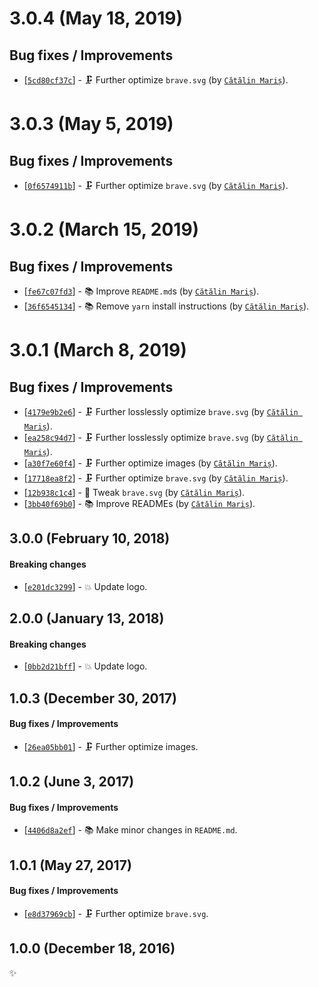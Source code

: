 # 3.0.4 (May 18, 2019)

## Bug fixes / Improvements

* [[`5cd80cf37c`](https://github.com/alrra/browser-logos/commit/5cd80cf37c35fe4780084bc57cc06a5321f4d0a6)] - 🗜 Further optimize `brave.svg` (by [`Cătălin Mariș`](https://github.com/alrra)).


# 3.0.3 (May 5, 2019)

## Bug fixes / Improvements

* [[`0f6574911b`](https://github.com/alrra/browser-logos/commit/0f6574911b8d56098d33abeb4a548d24c4f2fbd0)] - 🗜️ Further optimize `brave.svg` (by [`Cătălin Mariș`](https://github.com/alrra)).


# 3.0.2 (March 15, 2019)

## Bug fixes / Improvements

* [[`fe67c07fd3`](https://github.com/alrra/browser-logos/commit/fe67c07fd39322ac5378f63f9f9d50422d7658b7)] - 📚 Improve `README.md`s (by [`Cătălin Mariș`](https://github.com/alrra)).
* [[`36f6545134`](https://github.com/alrra/browser-logos/commit/36f65451346e2a5b4cb711b73665bafcd9ddacda)] - 📚 Remove `yarn` install instructions (by [`Cătălin Mariș`](https://github.com/alrra)).


# 3.0.1 (March 8, 2019)

## Bug fixes / Improvements

* [[`4179e9b2e6`](https://github.com/alrra/browser-logos/commit/4179e9b2e6841e13ecde9f3b076228a90e69cdf9)] - 🗜️ Further losslessly optimize `brave.svg` (by [`Cătălin Mariș`](https://github.com/alrra)).
* [[`ea258c94d7`](https://github.com/alrra/browser-logos/commit/ea258c94d7e40d6a65c9f4a53bb762dee35c9340)] - 🗜️ Further losslessly optimize `brave.svg` (by [`Cătălin Mariș`](https://github.com/alrra)).
* [[`a30f7e60f4`](https://github.com/alrra/browser-logos/commit/a30f7e60f499ddc902f13f0680de4513cf3a9c69)] - 🗜️ Further optimize images (by [`Cătălin Mariș`](https://github.com/alrra)).
* [[`17718ea8f2`](https://github.com/alrra/browser-logos/commit/17718ea8f244dc6a50faec3bb234c93cf8d5f03b)] - 🗜️ Further optimize `brave.svg` (by [`Cătălin Mariș`](https://github.com/alrra)).
* [[`12b938c1c4`](https://github.com/alrra/browser-logos/commit/12b938c1c406724c87f2a85ea1ec7336e961bc4f)] - 🔧 Tweak `brave.svg` (by [`Cătălin Mariș`](https://github.com/alrra)).
* [[`3bb40f69b0`](https://github.com/alrra/browser-logos/commit/3bb40f69b0cce0795655e43d42f802b8f9393cc0)] - 📚 Improve READMEs (by [`Cătălin Mariș`](https://github.com/alrra)).


## 3.0.0 (February 10, 2018)

#### Breaking changes

* [[`e201dc3299`](https://github.com/alrra/browser-logos/commit/e201dc3299fa06ce961c6a1914831850de2cbc17)] - 💥 Update logo.


## 2.0.0 (January 13, 2018)

#### Breaking changes

* [[`0bb2d21bff`](https://github.com/alrra/browser-logos/commit/0bb2d21bffe501581522c2ea651c9035b408512b)] - 💥 Update logo.


## 1.0.3 (December 30, 2017)

#### Bug fixes / Improvements

* [[`26ea05bb01`](https://github.com/alrra/browser-logos/commit/26ea05bb012377c3306c511294be0fcb655aaa6b)] - 🗜 Further optimize images.


## 1.0.2 (June 3, 2017)

#### Bug fixes / Improvements

* [[`4406d8a2ef`](https://github.com/alrra/browser-logos/commit/4406d8a2ef0f9cf1fd91cf1c9b438b2096a51bba)] - 📚 Make minor changes in `README.md`.


## 1.0.1 (May 27, 2017)

#### Bug fixes / Improvements

* [[`e8d37969cb`](https://github.com/alrra/browser-logos/commit/e8d37969cb7f8a30f59f85805efaf89a0141cc28)] - 🗜 Further optimize `brave.svg`.


## 1.0.0 (December 18, 2016)

✨

